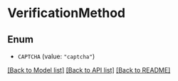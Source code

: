 # VerificationMethod

## Enum


* `CAPTCHA` (value: `"captcha"`)


[[Back to Model list]](../README.md#documentation-for-models) [[Back to API list]](../README.md#documentation-for-api-endpoints) [[Back to README]](../README.md)


